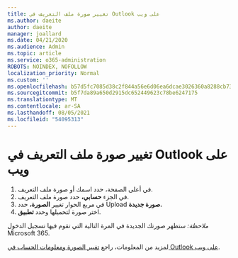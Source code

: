 ```yaml
---
title: تغيير صورة ملف التعريف في Outlook على ويب
ms.author: daeite
author: daeite
manager: joallard
ms.date: 04/21/2020
ms.audience: Admin
ms.topic: article
ms.service: o365-administration
ROBOTS: NOINDEX, NOFOLLOW
localization_priority: Normal
ms.custom: ''
ms.openlocfilehash: b57d5fc7085d38c2f844a56e6d06ea6dcae3026360a8288cb73baed5d1280a05
ms.sourcegitcommit: b5f7da89a650d2915dc652449623c78be6247175
ms.translationtype: MT
ms.contentlocale: ar-SA
ms.lasthandoff: 08/05/2021
ms.locfileid: "54095313"
---
```

# <a name="change-your-profile-picture-in-outlook-on-the-web"></a>تغيير صورة ملف التعريف في Outlook على ويب

1. في أعلى الصفحة، حدد اسمك أو صورة ملف التعريف.
1. في الجزء **حسابي،** حدد صورة ملف التعريف.
1. في مربع الحوار تغيير **الصورة،** حدد Upload **صورة جديدة.**
1. اختر صورة لتحميلها وحدد **تطبيق**.

*ملاحظة:* ستظهر صورتك الجديدة في المرة التالية التي تقوم فيها تسجيل الدخول Microsoft 365.

لمزيد من المعلومات، راجع [تغيير الصورة ومعلومات الحساب في Outlook على ويب](https://support.office.com/article/b2dbb289-851d-4bed-93c3-3e136f5659ec).
